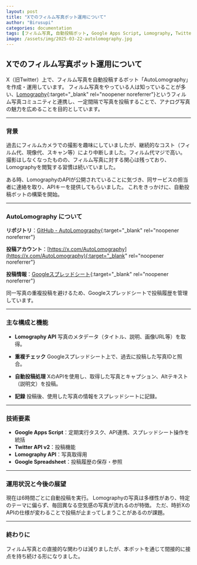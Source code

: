 ```yaml
---
layout: post
title: "Xでのフィルム写真ボット運用について"
author: "Birusupi"
categories: documentation
tags: [フィルム写真, 自動投稿ボット, Google Apps Script, Lomography, Twitter API, Xbot, 写真API, 作例共有, Bot開発, アナログ写真]
image: /assets/img/2025-03-22-autolomography.jpg
---
```


## Xでのフィルム写真ボット運用について

X（旧Twitter）上で、フィルム写真を自動投稿するボット「AutoLomography」を作成・運用しています。
フィルム写真をやっている人は知っていることが多い、[Lomography](https://www.lomography.com/){:target="_blank" rel="noopener noreferrer"}というフィルム写真コミュニティと連携し、一定間隔で写真を投稿することで、アナログ写真の魅力を広めることを目的としています。

---

### 背景

過去にフィルムカメラでの撮影を趣味にしていましたが、継続的なコスト（フィルム代、現像代、スキャン等）により中断しました。フィルム代マジで高い。
撮影はしなくなったものの、フィルム写真に対する関心は残っており、Lomographyを閲覧する習慣は続いていました。

ある時、LomographyのAPIが公開されていることに気づき、同サービスの担当者に連絡を取り、APIキーを提供してもらいました。
これをきっかけに、自動投稿ボットの構築を開始。

---

### AutoLomography について

**リポジトリ**：[GitHub - AutoLomography](https://github.com/spira-unplugged/AutoLomography){:target="_blank" rel="noopener noreferrer"}

**投稿アカウント**：[https://x.com/AutoLomography](https://x.com/AutoLomography){:target="_blank" rel="noopener noreferrer"}

**投稿情報**：[Googleスプレッドシート](https://docs.google.com/spreadsheets/d/e/2PACX-1vQeafKQCtdjsx2O8oGL7FdnODIFzvVyaPzPBFJkZpry13amG8ADKxNBDZkQFEVyPe5ff8P8IbZ7lZ9j/pubhtml?gid=0&single=true){:target="_blank" rel="noopener noreferrer"}

同一写真の重複投稿を避けるため、Googleスプレッドシートで投稿履歴を管理しています。

---

### 主な構成と機能

- **Lomography API**
  写真のメタデータ（タイトル、説明、画像URL等）を取得。

- **重複チェック**
  Googleスプレッドシート上で、過去に投稿した写真IDと照合。

- **自動投稿処理**
  XのAPIを使用し、取得した写真とキャプション、Altテキスト（説明文）を投稿。

- **記録**
  投稿後、使用した写真の情報をスプレッドシートに記録。

---

### 技術要素

- **Google Apps Script**：定期実行タスク、API連携、スプレッドシート操作を統括
- **Twitter API v2**：投稿機能
- **Lomography API**：写真取得用
- **Google Spreadsheet**：投稿履歴の保存・参照

---

### 運用状況と今後の展望

現在は6時間ごとに自動投稿を実行。
Lomographyの写真は多様性があり、特定のテーマに偏らず、毎回異なる空気感の写真が流れるのが特徴。
ただ、時折XのAPIの仕様が変わることで投稿が止まってしまうことがあるのが課題。

---

### 終わりに

フィルム写真との直接的な関わりは減りましたが、本ボットを通じて間接的に接点を持ち続ける形になりました。